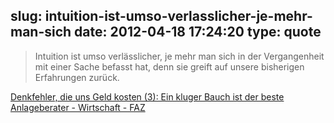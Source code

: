 slug: intuition-ist-umso-verlasslicher-je-mehr-man-sich
date: 2012-04-18 17:24:20
type: quote
---

> Intuition ist umso verlässlicher, je mehr man sich in der Vergangenheit mit einer Sache befasst hat, denn sie greift auf unsere bisherigen Erfahrungen zurück.

[Denkfehler, die uns Geld kosten (3): Ein kluger Bauch ist der beste Anlageberater - Wirtschaft - FAZ](http://www.faz.net/aktuell/wirtschaft/denkfehler-die-uns-geld-kosten-3-ein-kluger-bauch-ist-der-beste-anlageberater-11652887.html)
